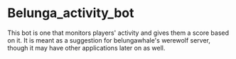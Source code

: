 # Belunga_activity_bot
This bot is one that monitors players' activity and gives them a score based on it. It is meant as a suggestion for belungawhale's werewolf server, though it may have other applications later on as well.
